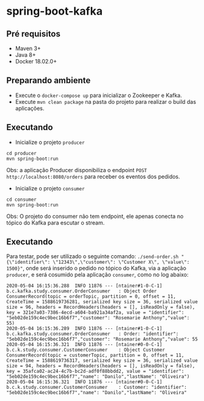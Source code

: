 # spring-boot-kafka

## Pré requisitos

- Maven 3+
- Java 8+
- Docker 18.02.0+ 

## Preparando ambiente

- Execute o `docker-compose up` para inicializar o Zookeeper e Kafka.
- Execute `mvn clean package` na pasta do projeto para realizar o build das aplicações.

## Executando 

- Inicialize o projeto `producer`
````
cd producer
mvn spring-boot:run
````

Obs: a aplicação Producer disponibiliza o endpoint `POST http://localhost:8080/orders` para receber os eventos dos pedidos.


-  Inicialize o projeto `consumer`
````
cd consumer
mvn spring-boot:run
````
Obs: O projeto do consumer não tem endpoint, ele apenas conecta no tópico do Kafka para escutar o stream.


## Executando 


Para testar, pode ser utilizado o seguinte comando: `./send-order.sh "{\"identifier\": \"12343\",\"customer\": \"Customer X\", \"value\": 1500}"`, onde será inserido o pedido no tópico do Kafka, via a aplicação `producer`, e será cosumido pela aplicação `consumer`, como no log abaixo:
````
2020-05-04 16:15:36.288  INFO 11876 --- [ntainer#1-0-C-1] b.c.kafka.study.consumer.OrderConsumer   : Object Order ConsumerRecord(topic = orderTopic, partition = 0, offset = 11, CreateTime = 1588619736281, serialized key size = 36, serialized value size = 96, headers = RecordHeaders(headers = [], isReadOnly = false), key = 321e7a03-7386-4ecd-a604-ba921a34af2a, value = "identifier": "5eb02de159c4ec9bec16b6f7","customer": "Rosemarie Anthony","value": 55)
2020-05-04 16:15:36.289  INFO 11876 --- [ntainer#1-0-C-1] b.c.kafka.study.consumer.OrderConsumer   : Order: "identifier": "5eb02de159c4ec9bec16b6f7","customer": "Rosemarie Anthony","value": 55
2020-05-04 16:15:36.321  INFO 11876 --- [ntainer#0-0-C-1] b.c.k.study.consumer.CustomerConsumer    : Object Customer ConsumerRecord(topic = customerTopic, partition = 0, offset = 11, CreateTime = 1588619736317, serialized key size = 36, serialized value size = 94, headers = RecordHeaders(headers = [], isReadOnly = false), key = 35afca02-ac24-4c7b-bc2d-adf0f88bbdd2, value = "identifier": "5eb02de159c4ec9bec16b6f7","name": "Danilo","lastName": "Oliveira")
2020-05-04 16:15:36.321  INFO 11876 --- [ntainer#0-0-C-1] b.c.k.study.consumer.CustomerConsumer    : Customer: "identifier": "5eb02de159c4ec9bec16b6f7","name": "Danilo","lastName": "Oliveira"
````
